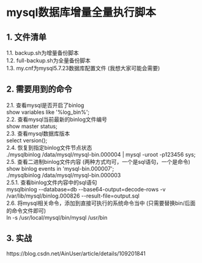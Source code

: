 # mysql数据库增量全量执行脚本

<h2>1. 文件清单</h2>
	1.1. backup.sh为增量备份脚本 <br/>
	1.2. full-backup.sh为全量备份脚本 <br/>
	1.3. my.cnf为mysql5.7.23数据库配置文件 (我想大家可能会需要)

<h2>2. 需要用到的命令</h2>
	2.1. 查看mysql是否开启了binlog <br/>
		show variables like '%log_bin%';<br/>
	2.2. 查看mysql当前最新的binlog文件编号<br/>
		show master status;<br/>
	2.3. 查看mysql数据库版本<br/>
		select version();<br/>
	2.4. 恢复到指定binlog文件节点状态<br/>
		./mysqlbinlog /data/mysql/mysql-bin.000004 | mysql -uroot -p123456 sys;<br/>
	2.5. 查看二进制binlog文件内容 (两种方式均可，一个是sql语句，一个是命令)<br/>
		show binlog events in 'mysql-bin.000007';<br/>
		./mysqlbinlog /data/mysql/mysql-bin.000003<br/>
  	2.5.1. 查看binlog文件内容中的sql语句<br/>
   		mysqlbinlog --database=db --base64-output=decode-rows -v /var/lib/mysql/binlog.000826 --result-file=output.sql<br/>
	2.6. 将mysql相关命令，添加到直接可执行的系统命令当中 (只需要替换bin/后面的命令文件即可)<br/>
		ln -s  /usr/local/mysql/bin/mysql  /usr/bin

  <h2>3. 实战</h2>
  https://blog.csdn.net/AinUser/article/details/109201841
